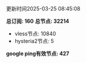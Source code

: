 更新时间2025-03-25 08:45:08

**总订阅: 160**
**总节点: 32214**
- vless节点: 10840
- hysteria2节点: 5

**google ping有效节点: 427**
